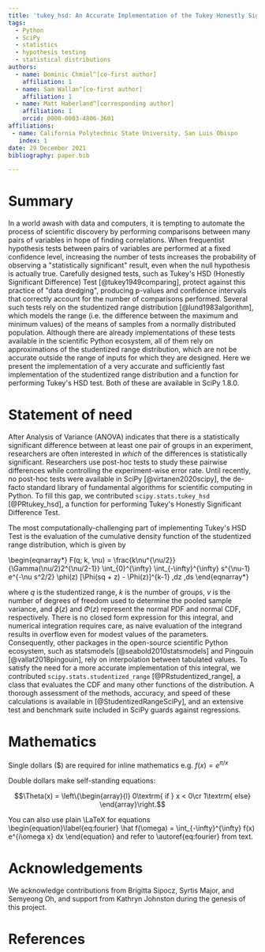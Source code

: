 ```yaml
---
title: 'tukey_hsd: An Accurate Implementation of the Tukey Honestly Significant Difference Test in Python'
tags:
  - Python
  - SciPy
  - statistics
  - hypothesis testing
  - statistical distributions
authors:
  - name: Dominic Chmiel^[co-first author]
    affiliation: 1
  - name: Sam Wallan^[co-first author]
    affiliation: 1
  - name: Matt Haberland^[corresponding author]
    affiliation: 1
    orcid: 0000-0003-4806-3601
affiliations:
 - name: California Polytechnic State University, San Luis Obispo
   index: 1
date: 29 December 2021
bibliography: paper.bib

---
```


# Summary

In a world awash with data and computers, it is tempting to automate the
process of scientific discovery by performing comparisons between many pairs
of variables in hope of finding correlations. When frequentist hypothesis
tests between pairs of variables are performed at a fixed confidence level,
increasing the number of tests increases the probability of observing a
"statistically significant" result, even when the null hypothesis is actually
true. Carefully designed tests, such as Tukey's HSD (Honestly Significant
Difference) Test [@tukey1949comparing], protect against this practice of "data
dredging", producing p-values and confidence intervals that correctly account
for the number of comparisons performed. Several such tests rely on the
studentized range distribution [@lund1983algorithm], which models the range
(i.e. the difference between the maximum and minimum values) of the means of
samples from a normally distributed population. Although there are already
implementations of these tests available in the scientific Python ecosystem,
all of them rely on approximations of the studentized range distribution,
which are not be accurate outside the range of inputs for which they are
designed. Here we present the implementation of a very accurate and
sufficiently fast implementation of the studentized range distribution and a
function for performing Tukey's HSD test. Both of these are available in
SciPy 1.8.0.

# Statement of need

After Analysis of Variance (ANOVA) indicates that there is a statistically
significant difference between at least one pair of groups in an experiment,
researchers are often interested in *which* of the differences is
statistically significant. Researchers use post-hoc tests to study these
pairwise differences while controlling the experiment-wise error rate. Until
recently, no post-hoc tests were available in SciPy [@virtanen2020scipy], the
de-facto standard library of fundamental algorithms for scientific computing
in Python. To fill this gap, we contributed `scipy.stats.tukey_hsd`
[@PRtukey_hsd], a function for performing Tukey's Honestly Significant
Difference Test.

The most computationally-challenging part of implementing Tukey's HSD Test is
the evaluation of the cumulative density function of the studentized range
distribution, which is given by

\begin{eqnarray*}
F(q; k, \nu) = \frac{k\nu^{\nu/2}}{\Gamma(\nu/2)2^{\nu/2-1}}
\int_{0}^{\infty} \int_{-\infty}^{\infty} s^{\nu-1} e^{-\nu s^2/2} \phi(z)
[\Phi(sq + z) - \Phi(z)]^{k-1} \,dz \,ds
\end{eqnarray*}

where $q$ is the studentized range, $k$ is the number of groups, $\nu$ is the
number of degrees of freedom used to determine the pooled sample variance, and
$\phi(z)$ and $\Phi(z)$ represent the normal PDF and normal CDF, respectively.
There is no closed form expression for this integral, and numerical
integration requires care, as naive evaluation of the integrand results
in overflow even for modest values of the parameters. Consequently, other
packages in the open-source scientific Python ecosystem, such as statsmodels
[@seabold2010statsmodels] and Pingouin [@vallat2018pingouin], rely on
interpolation between tabulated values. To satisfy the need for a more
accurate implementation of this integral, we contributed
`scipy.stats.studentized_range` [@PRstudentized_range], a class that
evaluates the CDF and many other functions of the distribution. A thorough
assessment of the methods, accuracy, and speed of these calculations is
available in [@StudentizedRangeSciPy], and an extensive test and
benchmark suite included in SciPy guards against regressions.

# Mathematics

Single dollars ($) are required for inline mathematics e.g. $f(x) = e^{\pi/x}$

Double dollars make self-standing equations:

$$\Theta(x) = \left\{\begin{array}{l}
0\textrm{ if } x < 0\cr
1\textrm{ else}
\end{array}\right.$$

You can also use plain \LaTeX for equations
\begin{equation}\label{eq:fourier}
\hat f(\omega) = \int_{-\infty}^{\infty} f(x) e^{i\omega x} dx
\end{equation}
and refer to \autoref{eq:fourier} from text.

# Acknowledgements

We acknowledge contributions from Brigitta Sipocz, Syrtis Major, and Semyeong
Oh, and support from Kathryn Johnston during the genesis of this project.

# References